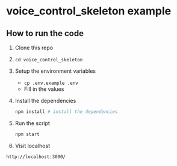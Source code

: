 # voice_control_skeleton example

## How to run the code

1. Clone this repo
2. `cd voice_control_skeleton`
3. Setup the environment variables
   - `cp .env.example .env`
   - Fill in the values
4. Install the dependencies

   ```bash
   npm install # install the dependencies
   ```

5. Run the script

   ```bash
   npm start
   ```

6. Visit localhost

```html
http://localhost:3000/
```
